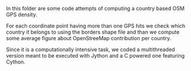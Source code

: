 In this folder are some code attempts of computing a country based OSM GPS density.  

For each coordinate point having more than one GPS hits we check which country it belongs to using the borders shape file and than we compute some average figure about OpenStreeMap contribution per country.  

Since it is a computationally intensive task, we coded a multithreaded version meant to be executed with Jython and a C powered one featuring Cython.